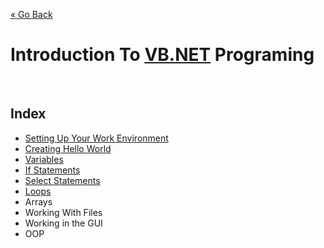 [« Go Back](\ "Go Back")
<br/>

# Introduction To [VB.NET](https://docs.microsoft.com/en-us/dotnet/visual-basic/) Programing

<br/>

## Index

- [Setting Up Your Work Environment](.\setting-up-your-work-enviroment "Get Started And Set Things Up!")
- [Creating Hello World](.\creating-hello-world "Create a simple Hello World program")
- [Variables](.\variables "Get used to handling variables")
- [If Statements](.\if-statements "Make some decisions")
- [Select Statements](.\select-statements "Make more choices")
- [Loops](.\loops "Repeat Code")
- Arrays
- Working With Files
- Working in the GUI
- OOP
